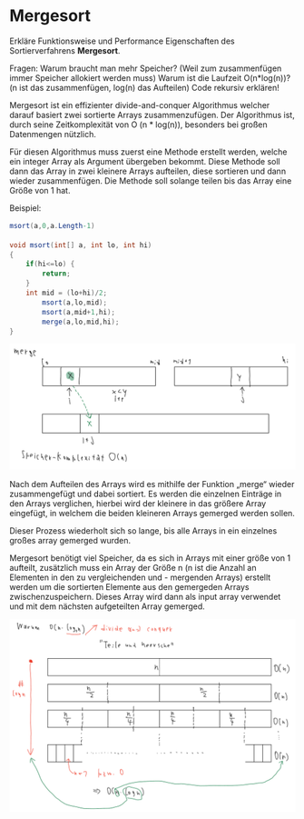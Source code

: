 # Mergesort

Erkläre Funktionsweise und Performance Eigenschaften des Sortierverfahrens **Mergesort**.

Fragen:
Warum braucht man mehr Speicher? (Weil zum zusammenfügen immer Speicher allokiert werden muss)
Warum ist die Laufzeit O(n*log(n))? (n ist das zusammenfügen, log(n) das Aufteilen)
Code rekursiv erklären!

Mergesort ist ein effizienter divide-and-conquer Algorithmus welcher darauf basiert zwei sortierte 
Arrays zusammenzufügen. Der Algorithmus ist, durch seine Zeitkomplexität von O (n * log(n)), 
besonders bei großen Datenmengen nützlich.

Für diesen Algorithmus muss zuerst eine Methode erstellt werden, welche ein integer Array als 
Argument übergeben bekommt. Diese Methode soll dann das Array in zwei kleinere Arrays aufteilen, 
diese sortieren und dann wieder zusammenfügen. Die Methode soll solange teilen bis das Array eine 
Größe von 1 hat.

Beispiel:

```C# 
msort(a,0,a.Length-1)

void msort(int[] a, int lo, int hi)
{
    if(hi<=lo) {
        return;
    }
    int mid = (lo+hi)/2;
        msort(a,lo,mid);
        msort(a,mid+1,hi);
        merge(a,lo,mid,hi);
}
```

![Merge](./media/merge-drawing.png)

Nach dem Aufteilen des Arrays wird es mithilfe der Funktion „merge“ wieder zusammengefügt und 
dabei sortiert. Es werden die einzelnen Einträge in den Arrays verglichen, hierbei wird der kleinere in 
das größere Array eingefügt, in welchem die beiden kleineren Arrays gemerged werden sollen.

Dieser Prozess wiederholt sich so lange, bis alle Arrays in ein einzelnes großes array gemerged 
wurden.

Mergesort benötigt viel Speicher, da es sich in Arrays mit einer größe von 1 aufteilt, zusätzlich muss 
ein Array der Größe n (n ist die Anzahl an Elementen in den zu vergleichenden und - mergenden 
Arrays) erstellt werden um die sortierten Elemente aus den gemergeden Arrays 
zwischenzuspeichern. Dieses Array wird dann als input array verwendet und mit dem nächsten 
aufgeteilten Array gemerged.

![Divide](./media/divide-drawing.png)